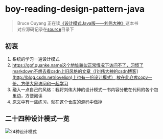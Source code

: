 # boy-reading-design-pattern-java
> Bruce Ouyang 正在读[《设计模式Java版——刘伟大神》](https://gof.quanke.name/)这本书  
> 对应源码记录在[source](source)目录下

## 初衷
1. 系统的学习一遍设计模式
2. https://gof.quanke.name这个地址貌似正常情况下访问不了，习惯了markdown不想去看csdn上旧风格的文章（[刘伟大神的csdn博客](http://blog.csdn.net/lovelion)上也有一份设计模式）,故在此仓库copy一份，方便大家访问和一起学习
3. 融入一点自己的风格：我将刘伟大神的设计模式一书内容分散在代码的各个包里边，方便阅读
4. 原文中有一些练习，就在这个仓库的源码中做掉

## 二十四种设计模式一览
![24种设计模式](http://upload-images.jianshu.io/upload_images/5792176-8708f103d9e62d2c.png?imageMogr2/auto-orient/strip%7CimageView2/2/w/1240)

